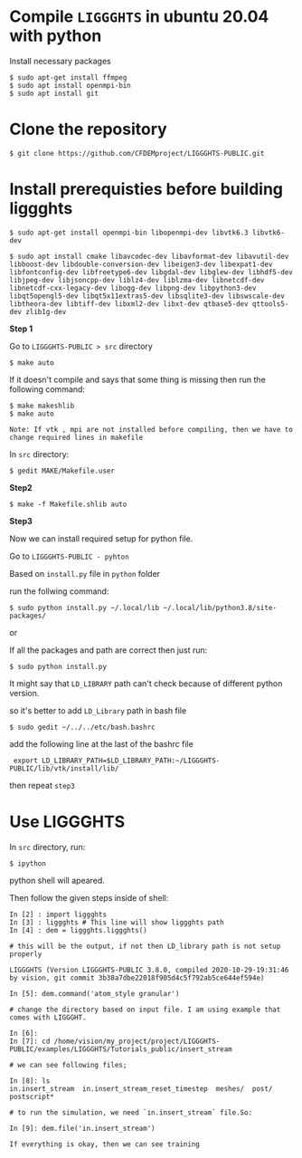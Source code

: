 Compile `LIGGGHTS` in ubuntu 20.04 with python
===============================================

Install necessary packages

```
$ sudo apt-get install ffmpeg 
$ sudo apt install openmpi-bin
$ sudo apt install git
```

Clone the  repository
======================

```
$ git clone https://github.com/CFDEMproject/LIGGGHTS-PUBLIC.git
```

Install prerequisties before building liggghts
==================================================

```
$ sudo apt-get install openmpi-bin libopenmpi-dev libvtk6.3 libvtk6-dev
```

```
$ sudo apt install cmake libavcodec-dev libavformat-dev libavutil-dev libboost-dev libdouble-conversion-dev libeigen3-dev libexpat1-dev libfontconfig-dev libfreetype6-dev libgdal-dev libglew-dev libhdf5-dev libjpeg-dev libjsoncpp-dev liblz4-dev liblzma-dev libnetcdf-dev libnetcdf-cxx-legacy-dev libogg-dev libpng-dev libpython3-dev libqt5opengl5-dev libqt5x11extras5-dev libsqlite3-dev libswscale-dev libtheora-dev libtiff-dev libxml2-dev libxt-dev qtbase5-dev qttools5-dev zlib1g-dev
```

**Step 1**

Go to `LIGGGHTS-PUBLIC > src` directory 

```
$ make auto
```
If it doesn't compile and says that some thing is missing  then run the following command:

```
$ make makeshlib
$ make auto
```

`Note: If vtk , mpi are not installed before compiling, then we have to change required lines in makefile`


In `src` directory:

```
$ gedit MAKE/Makefile.user
```

**Step2**


```
$ make -f Makefile.shlib auto
```
**Step3**

Now we can install required setup for python file.

Go to `LIGGGHTS-PUBLIC - pyhton`

Based on `install.py` file in `python` folder

run the follwing command:

```
$ sudo python install.py ~/.local/lib ~/.local/lib/python3.8/site-packages/
```

or 

If all the packages and path are correct then just run:

```
$ sudo python install.py
```


It might say that `LD_LIBRARY` path can't check because of different python version.

 so it's better to add `LD_Library` path in bash file

```
$ sudo gedit ~/../../etc/bash.bashrc
```
add the following line at the last of the bashrc file

` export LD_LIBRARY_PATH=$LD_LIBRARY_PATH:~/LIGGGHTS-PUBLIC/lib/vtk/install/lib/`

then repeat `step3`



 Use LIGGGHTS
 ===================

 In `src` directory, run:

 ```
 $ ipython
 ```

python shell will apeared.


Then follow the given steps inside of shell:

```
In [2] : import liggghts
In [3] : liggghts # This line will show liggghts path
In [4] : dem = liggghts.liggghts()                                               

# this will be the output, if not then LD_library path is not setup properly

LIGGGHTS (Version LIGGGHTS-PUBLIC 3.8.0, compiled 2020-10-29-19:31:46 by vision, git commit 3b38a7dbe22018f905d4c5f792ab5ce644ef594e)

In [5]: dem.command('atom_style granular')  

# change the directory based on input file. I am using example that comes with LIGGGHT. 

In [6]: 
In [7]: cd /home/vision/my_project/project/LIGGGHTS-PUBLIC/examples/LIGGGHTS/Tutorials_public/insert_stream  
  
# we can see following files;

In [8]: ls                                                                      
in.insert_stream  in.insert_stream_reset_timestep  meshes/  post/  postscript*

# to run the simulation, we need `in.insert_stream` file.So:

In [9]: dem.file('in.insert_stream') 

If everything is okay, then we can see training 
```


